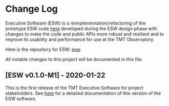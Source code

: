 # Change Log

Executive Software (ESW) is a reimplementation/refactoring of the prototype ESW code [here](https://github.com/tmtsoftware/esw-prototype) 
developed during the ESW design phase with changes to make the code and public APIs
more robust and resilient and to improve its usability and performance for use at the
TMT Observatory.

Here is the repository for ESW: [esw](https://github.com/tmtsoftware/esw).

All notable changes to this project will be documented in this file.

## [ESW v0.1.0-M1] - 2020-01-22
This is the first release of the TMT Executive Software for project stakeholders. 
See [here](https://tmtsoftware.github.io/esw/0.1.0-M1/) for a detailed documentation of this version of the ESW software.